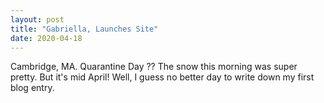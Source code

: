 ```yaml
---
layout: post
title: "Gabriella, Launches Site"
date: 2020-04-18
---
```


Cambridge, MA. 
Quarantine Day ??
The snow this morning was super pretty. But it's mid April! 
Well, I guess no better day to write down my first blog entry.
